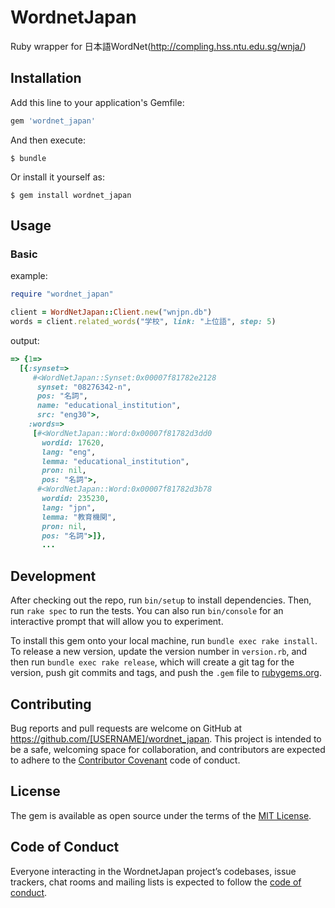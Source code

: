 # WordnetJapan

Ruby wrapper for 日本語WordNet(http://compling.hss.ntu.edu.sg/wnja/)

## Installation

Add this line to your application's Gemfile:

```ruby
gem 'wordnet_japan'
```

And then execute:

    $ bundle

Or install it yourself as:

    $ gem install wordnet_japan

## Usage

### Basic

example:

```ruby
require "wordnet_japan"

client = WordNetJapan::Client.new("wnjpn.db")
words = client.related_words("学校", link: "上位語", step: 5)
```

output:

```ruby
=> {1=>
  [{:synset=>
     #<WordNetJapan::Synset:0x00007f81782e2128
      synset: "08276342-n",
      pos: "名詞",
      name: "educational_institution",
      src: "eng30">,
    :words=>
     [#<WordNetJapan::Word:0x00007f81782d3dd0
       wordid: 17620,
       lang: "eng",
       lemma: "educational_institution",
       pron: nil,
       pos: "名詞">,
      #<WordNetJapan::Word:0x00007f81782d3b78
       wordid: 235230,
       lang: "jpn",
       lemma: "教育機関",
       pron: nil,
       pos: "名詞">]},
       ...
```

## Development

After checking out the repo, run `bin/setup` to install dependencies. Then, run `rake spec` to run the tests. You can also run `bin/console` for an interactive prompt that will allow you to experiment.

To install this gem onto your local machine, run `bundle exec rake install`. To release a new version, update the version number in `version.rb`, and then run `bundle exec rake release`, which will create a git tag for the version, push git commits and tags, and push the `.gem` file to [rubygems.org](https://rubygems.org).

## Contributing

Bug reports and pull requests are welcome on GitHub at https://github.com/[USERNAME]/wordnet_japan. This project is intended to be a safe, welcoming space for collaboration, and contributors are expected to adhere to the [Contributor Covenant](http://contributor-covenant.org) code of conduct.

## License

The gem is available as open source under the terms of the [MIT License](https://opensource.org/licenses/MIT).

## Code of Conduct

Everyone interacting in the WordnetJapan project’s codebases, issue trackers, chat rooms and mailing lists is expected to follow the [code of conduct](https://github.com/[USERNAME]/wordnet_japan/blob/master/CODE_OF_CONDUCT.md).
